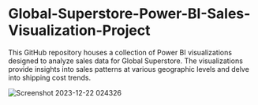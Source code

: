# Global-Superstore-Power-BI-Sales-Visualization-Project
This GitHub repository houses a collection of Power BI visualizations designed to analyze sales data for Global Superstore. The visualizations provide insights into sales patterns at various geographic levels and delve into shipping cost trends.

![Screenshot 2023-12-22 024326](https://github.com/anurashikvk/Global-Superstore-Power-BI-Sales-Visualization-Project/assets/134492695/c8bb147a-5c22-4f46-8d87-e73722de3eb7)
